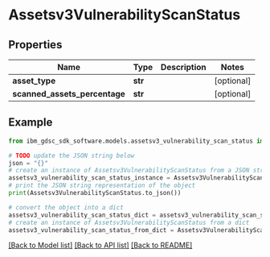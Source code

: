# Assetsv3VulnerabilityScanStatus


## Properties

Name | Type | Description | Notes
------------ | ------------- | ------------- | -------------
**asset_type** | **str** |  | [optional] 
**scanned_assets_percentage** | **str** |  | [optional] 

## Example

```python
from ibm_gdsc_sdk_software.models.assetsv3_vulnerability_scan_status import Assetsv3VulnerabilityScanStatus

# TODO update the JSON string below
json = "{}"
# create an instance of Assetsv3VulnerabilityScanStatus from a JSON string
assetsv3_vulnerability_scan_status_instance = Assetsv3VulnerabilityScanStatus.from_json(json)
# print the JSON string representation of the object
print(Assetsv3VulnerabilityScanStatus.to_json())

# convert the object into a dict
assetsv3_vulnerability_scan_status_dict = assetsv3_vulnerability_scan_status_instance.to_dict()
# create an instance of Assetsv3VulnerabilityScanStatus from a dict
assetsv3_vulnerability_scan_status_from_dict = Assetsv3VulnerabilityScanStatus.from_dict(assetsv3_vulnerability_scan_status_dict)
```
[[Back to Model list]](../README.md#documentation-for-models) [[Back to API list]](../README.md#documentation-for-api-endpoints) [[Back to README]](../README.md)



